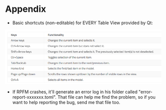 # Appendix

- Basic shortcuts (non-editable) for EVERY Table View provided by Qt:

![This how Rusted PackFile Manager looks on a sunny day on the beach.](./../images/image29.png)

- If RPFM crashes, it'll generate an error log in his folder called "error-report-xxxxxxx.toml". That file can help me find the problem, so if you want to help reporting the bug, send me that file too.
